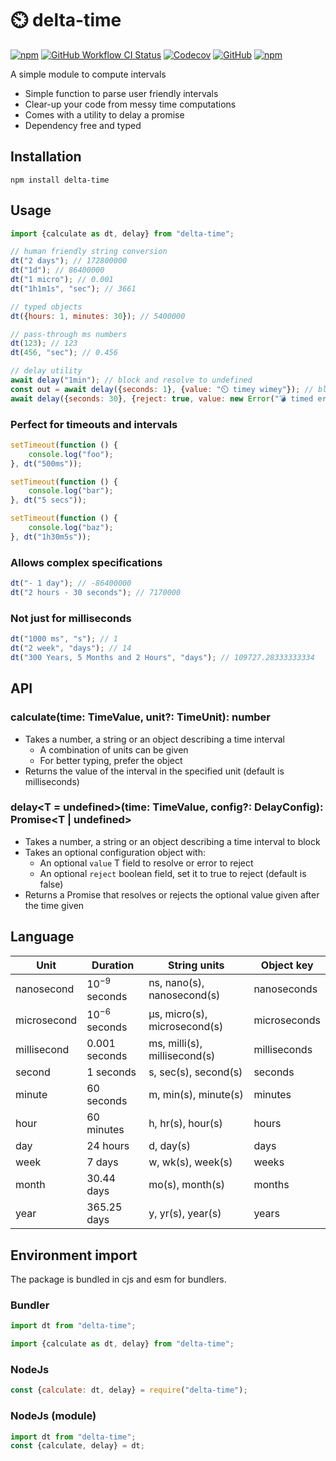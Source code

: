 # ⏲️ delta-time

[![npm](https://img.shields.io/npm/v/delta-time.svg?logo=npm&style=flat-square)](https://www.npmjs.com/package/delta-time)
[![GitHub Workflow CI Status](https://img.shields.io/github/workflow/status/repraze-org/delta-time/CI?logo=github&style=flat-square)](https://github.com/repraze-org/delta-time/actions?query=workflow%3ACI)
[![Codecov](https://img.shields.io/codecov/c/github/repraze-org/delta-time.svg?logo=codecov&style=flat-square)](https://codecov.io/gh/repraze-org/delta-time)
[![GitHub](https://img.shields.io/github/license/repraze-org/delta-time.svg?logo=github&style=flat-square)](https://github.com/repraze-org/delta-time)
[![npm](https://img.shields.io/npm/dm/delta-time.svg?logo=npm&style=flat-square)](https://www.npmjs.com/package/delta-time)

A simple module to compute intervals

-   Simple function to parse user friendly intervals
-   Clear-up your code from messy time computations
-   Comes with a utility to delay a promise
-   Dependency free and typed

## Installation

    npm install delta-time

## Usage

```javascript
import {calculate as dt, delay} from "delta-time";

// human friendly string conversion
dt("2 days"); // 172800000
dt("1d"); // 86400000
dt("1 micro"); // 0.001
dt("1h1m1s", "sec"); // 3661

// typed objects
dt({hours: 1, minutes: 30}); // 5400000

// pass-through ms numbers
dt(123); // 123
dt(456, "sec"); // 0.456

// delay utility
await delay("1min"); // block and resolve to undefined
const out = await delay({seconds: 1}, {value: "⏲️ timey wimey"}); // block and resolve to value
await delay({seconds: 30}, {reject: true, value: new Error("💣 timed error")}); // block and throw value
```

### Perfect for timeouts and intervals

```javascript
setTimeout(function () {
    console.log("foo");
}, dt("500ms"));

setTimeout(function () {
    console.log("bar");
}, dt("5 secs"));

setTimeout(function () {
    console.log("baz");
}, dt("1h30m5s"));
```

### Allows complex specifications

```javascript
dt("- 1 day"); // -86400000
dt("2 hours - 30 seconds"); // 7170000
```

### Not just for milliseconds

```javascript
dt("1000 ms", "s"); // 1
dt("2 week", "days"); // 14
dt("300 Years, 5 Months and 2 Hours", "days"); // 109727.28333333334
```

## API

### calculate(time: TimeValue, unit?: TimeUnit): number

-   Takes a number, a string or an object describing a time interval
    -   A combination of units can be given
    -   For better typing, prefer the object
-   Returns the value of the interval in the specified unit (default is milliseconds)

### delay<T = undefined>(time: TimeValue, config?: DelayConfig<T>): Promise<T | undefined>

-   Takes a number, a string or an object describing a time interval to block
-   Takes an optional configuration object with:
    -   An optional `value` T field to resolve or error to reject
    -   An optional `reject` boolean field, set it to true to reject (default is false)
-   Returns a Promise that resolves or rejects the optional value given after the time given

## Language

| Unit        | Duration                | String units                 | Object key   |
| ----------- | ----------------------- | ---------------------------- | ------------ |
| nanosecond  | 10<sup>−9</sup> seconds | ns, nano(s), nanosecond(s)   | nanoseconds  |
| microsecond | 10<sup>−6</sup> seconds | μs, micro(s), microsecond(s) | microseconds |
| millisecond | 0.001 seconds           | ms, milli(s), millisecond(s) | milliseconds |
| second      | 1 seconds               | s, sec(s), second(s)         | seconds      |
| minute      | 60 seconds              | m, min(s), minute(s)         | minutes      |
| hour        | 60 minutes              | h, hr(s), hour(s)            | hours        |
| day         | 24 hours                | d, day(s)                    | days         |
| week        | 7 days                  | w, wk(s), week(s)            | weeks        |
| month       | 30.44 days              | mo(s), month(s)              | months       |
| year        | 365.25 days             | y, yr(s), year(s)            | years        |

## Environment import

The package is bundled in cjs and esm for bundlers.

### Bundler

```javascript
import dt from "delta-time";
```

```javascript
import {calculate as dt, delay} from "delta-time";
```

### NodeJs

```javascript
const {calculate: dt, delay} = require("delta-time");
```

### NodeJs (module)

```javascript
import dt from "delta-time";
const {calculate, delay} = dt;
```
